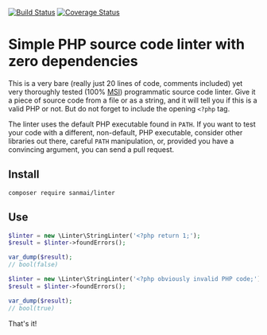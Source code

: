 
[![Build Status](https://travis-ci.com/sanmai/linter.svg?branch=master)](https://travis-ci.com/sanmai/linter)
[![Coverage Status](https://coveralls.io/repos/github/sanmai/linter/badge.svg?branch=master)](https://coveralls.io/github/sanmai/linter?branch=master)

# Simple PHP source code linter with zero dependencies

This is a very bare (really just 20 lines of code, comments included) yet very thoroughly tested (100% [MSI](https://medium.com/@maks_rafalko/infection-mutation-testing-framework-c9ccf02eefd1)) programmatic source code linter. Give it a piece of source code from a file or as a string, and it will tell you if this is a valid PHP or not. But do not forget to include the opening `<?php` tag.

The linter uses the default PHP executable found in `PATH`. If you want to test your code with a different, non-default, PHP executable, consider other libraries out there, careful `PATH` manipulation, or, provided you have a convincing argument, you can send a pull request.

## Install

	composer require sanmai/linter

## Use

```php
$linter = new \Linter\StringLinter('<?php return 1;');
$result = $linter->foundErrors();

var_dump($result);
// bool(false)
```

```php
$linter = new \Linter\StringLinter('<?php obviously invalid PHP code;');
$result = $linter->foundErrors();

var_dump($result);
// bool(true)
```

That's it!
